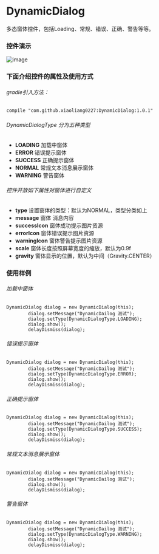 # DynamicDialog
多态窗体控件，包括Loading、常规、错误、正确、警告等等。


### 控件演示
![image](https://github.com/xiaoliang0227/DynamicDialog/blob/master/screen_record.gif)

### 下面介绍控件的属性及使用方式

###### gradle引入方法：
~~~
compile "com.github.xiaoliang0227:DynamicDialog:1.0.1"
~~~

###### DynamicDialogType 分为五种类型
- **LOADING** 加载中窗体
- **ERROR** 错误提示窗体
- **SUCCESS** 正确提示窗体
- **NORMAL** 常规文本消息展示窗体
- **WARNING** 警告窗体

###### 控件开放如下属性对窗体进行自定义
- **type** 设置窗体的类型：默认为NORMAL，类型分类如上
- **message** 窗体 消息内容
- **successIcon** 窗体成功提示图片资源
- **errorIcon** 窗体错误提示图片资源
- **warningIcon** 窗体警告提示图片资源
- **scale** 窗体长度按照屏幕宽度的缩放，默认为0.9f
- **gravity** 窗体显示的位置，默认为中间（Gravity.CENTER）

### 使用样例
###### 加载中窗体
~~~
DynamicDialog dialog = new DynamicDialog(this);
        dialog.setMessage("DynamicDailog 测试");
        dialog.setType(DynamicDialogType.LOADING);
        dialog.show();
        delayDismiss(dialog);
~~~

###### 错误提示窗体
~~~
DynamicDialog dialog = new DynamicDialog(this);
        dialog.setMessage("DynamicDailog 测试");
        dialog.setType(DynamicDialogType.ERROR);
        dialog.show();
        delayDismiss(dialog);
~~~

###### 正确提示窗体
~~~
DynamicDialog dialog = new DynamicDialog(this);
        dialog.setMessage("DynamicDailog 测试");
        dialog.setType(DynamicDialogType.SUCCESS);
        dialog.show();
        delayDismiss(dialog);
~~~

###### 常规文本消息展示窗体
~~~
DynamicDialog dialog = new DynamicDialog(this);
        dialog.setMessage("DynamicDailog 测试");
        dialog.show();
        delayDismiss(dialog);
~~~

###### 警告窗体
~~~
DynamicDialog dialog = new DynamicDialog(this);
        dialog.setMessage("DynamicDailog 测试");
        dialog.setType(DynamicDialogType.WARNING);
        dialog.show();
        delayDismiss(dialog);
~~~
